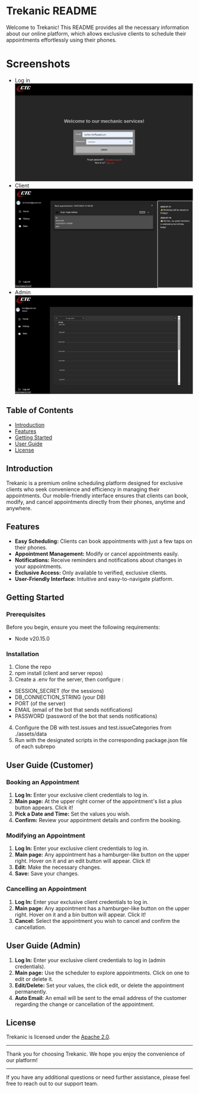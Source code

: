 # Trekanic README

Welcome to Trekanic! This README provides all the necessary information about our online platform, which allows exclusive clients to schedule their appointments effortlessly using their phones.

# Screenshots

- Log in ![Alt text](/assets/screenshots/login.png "Log in page")
- Client ![Alt text](/assets/screenshots/client.png "Client page")
- Admin ![Alt text](/assets/screenshots/admin.png "Admin page")

## Table of Contents

- [Introduction](#introduction)
- [Features](#features)
- [Getting Started](#getting-started)
- [User Guide](#user-guide)
- [License](#license)

## Introduction

Trekanic is a premium online scheduling platform designed for exclusive clients who seek convenience and efficiency in managing their appointments. Our mobile-friendly interface ensures that clients can book, modify, and cancel appointments directly from their phones, anytime and anywhere.

## Features

- **Easy Scheduling:** Clients can book appointments with just a few taps on their phones.
- **Appointment Management:** Modify or cancel appointments easily.
- **Notifications:** Receive reminders and notifications about changes in your appointments.
- **Exclusive Access:** Only available to verified, exclusive clients.
- **User-Friendly Interface:** Intuitive and easy-to-navigate platform.

## Getting Started

### Prerequisites

Before you begin, ensure you meet the following requirements:

- Node v20.15.0

### Installation

1. Clone the repo
2. npm install (client and server repos)
3. Create a .env for the server, then configure :

- SESSION_SECRET (for the sessions)
- DB_CONNECTION_STRING (your DB)
- PORT (of the server)
- EMAIL (email of the bot that sends notifications)
- PASSWORD (password of the bot that sends notifications)

4. Configure the DB with test.issues and test.issueCategories from ./assets/data
5. Run with the designated scripts in the corresponding package.json file of each subrepo

## User Guide (Customer)

### Booking an Appointment

1. **Log In:** Enter your exclusive client credentials to log in.
2. **Main page:** At the upper right corner of the appointment's list a plus button appears. Click it!
3. **Pick a Date and Time:** Set the values you wish.
4. **Confirm:** Review your appointment details and confirm the booking.

### Modifying an Appointment

1. **Log In:** Enter your exclusive client credentials to log in.
2. **Main page:** Any appointment has a hamburger-like button on the upper right. Hover on it and an edit button will appear. Click it!
3. **Edit:** Make the necessary changes.
4. **Save:** Save your changes.

### Cancelling an Appointment

1. **Log In:** Enter your exclusive client credentials to log in.
2. **Main page:** Any appointment has a hamburger-like button on the upper right. Hover on it and a bin button will appear. Click it!
3. **Cancel:** Select the appointment you wish to cancel and confirm the cancellation.

## User Guide (Admin)

1. **Log In:** Enter your exclusive client credentials to log in (admin credentials).
2. **Main page:** Use the scheduler to explore appointments. Click on one to edit or delete it.
3. **Edit/Delete:** Set your values, the click edit, or delete the appointment permanently.
4. **Auto Email:** An email will be sent to the email address of the customer regarding the change or cancellation of the appointment.

## License

Trekanic is licensed under the [Apache 2.0](LICENSE).

---

Thank you for choosing Trekanic. We hope you enjoy the convenience of our platform!

---

If you have any additional questions or need further assistance, please feel free to reach out to our support team.

